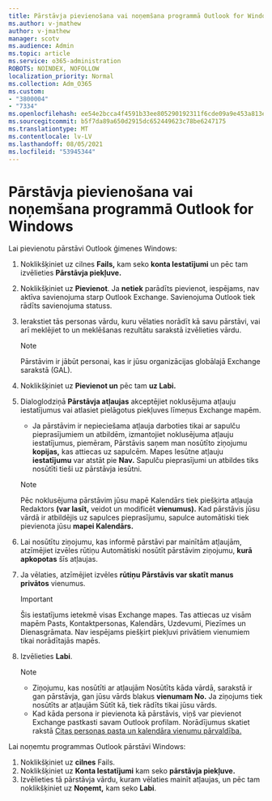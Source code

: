 ```yaml
---
title: Pārstāvja pievienošana vai noņemšana programmā Outlook for Windows
ms.author: v-jmathew
author: v-jmathew
manager: scotv
ms.audience: Admin
ms.topic: article
ms.service: o365-administration
ROBOTS: NOINDEX, NOFOLLOW
localization_priority: Normal
ms.collection: Adm_O365
ms.custom:
- "3800004"
- "7334"
ms.openlocfilehash: ee54e2bcca4f4591b33ee805290192311f6cde09a9e453a813e9db328d19634d
ms.sourcegitcommit: b5f7da89a650d2915dc652449623c78be6247175
ms.translationtype: MT
ms.contentlocale: lv-LV
ms.lasthandoff: 08/05/2021
ms.locfileid: "53945344"
---
```

# <a name="how-to-add-or-remove-a-delegate-in-outlook-for-windows"></a>Pārstāvja pievienošana vai noņemšana programmā Outlook for Windows

Lai pievienotu pārstāvi Outlook ģimenes Windows: 

1. Noklikšķiniet uz cilnes **Fails,** kam seko **konta Iestatījumi** un pēc tam izvēlieties **Pārstāvja piekļuve.**
2. Noklikšķiniet uz **Pievienot**. Ja **netiek** parādīts pievienot, iespējams, nav aktīva savienojuma starp Outlook Exchange. Savienojuma Outlook tiek rādīts savienojuma statuss.
3. Ierakstiet tās personas vārdu, kuru vēlaties norādīt kā savu pārstāvi, vai arī meklējiet to un meklēšanas rezultātu sarakstā izvēlieties vārdu.

    > [!NOTE]
    > Pārstāvim ir jābūt personai, kas ir jūsu organizācijas globālajā Exchange sarakstā (GAL).
4. Noklikšķiniet uz **Pievienot un** pēc tam **uz Labi.**
5. Dialoglodziņā **Pārstāvja atļaujas** akceptējiet noklusējuma atļauju iestatījumus vai atlasiet pielāgotus piekļuves līmeņus Exchange mapēm.

    - Ja pārstāvim ir nepieciešama atļauja darboties tikai ar sapulču pieprasījumiem un atbildēm, izmantojiet noklusējuma atļauju iestatījumus, piemēram, Pārstāvis saņem man nosūtīto ziņojumu **kopijas,** kas attiecas uz sapulcēm. Mapes Iesūtne atļauju **iestatījumu** var atstāt pie **Nav.** Sapulču pieprasījumi un atbildes tiks nosūtīti tieši uz pārstāvja iesūtni.

    > [!NOTE]
    > Pēc noklusējuma pārstāvim jūsu mapē Kalendārs tiek piešķirta atļauja Redaktors **(var lasīt,** veidot un modificēt **vienumus).** Kad pārstāvis jūsu vārdā ir atbildējis uz sapulces pieprasījumu, sapulce automātiski tiek pievienota jūsu **mapei Kalendārs.**

5. Lai nosūtītu ziņojumu, kas informē pārstāvi par mainītām atļaujām, atzīmējiet izvēles rūtiņu Automātiski nosūtīt pārstāvim ziņojumu, **kurā apkopotas** šīs atļaujas.
6. Ja vēlaties, atzīmējiet izvēles **rūtiņu Pārstāvis var skatīt manus privātos** vienumus.

    > [!IMPORTANT]
    > Šis iestatījums ietekmē visas Exchange mapes. Tas attiecas uz visām mapēm Pasts, Kontaktpersonas, Kalendārs, Uzdevumi, Piezīmes un Dienasgrāmata. Nav iespējams piešķirt piekļuvi privātiem vienumiem tikai norādītajās mapēs.

7. Izvēlieties **Labi**.

    > [!NOTE]
    >
    > - Ziņojumu, kas nosūtīti ar atļaujām Nosūtīts kāda vārdā, sarakstā ir gan pārstāvja, gan jūsu vārds blakus **vienumam No.** Ja ziņojums tiek nosūtīts ar atļaujām Sūtīt kā, tiek rādīts tikai jūsu vārds.
    > - Kad kāda persona ir pievienota kā pārstāvis, viņš var pievienot Exchange pastkasti savam Outlook profilam. Norādījumus skatiet rakstā [Citas personas pasta un kalendāra vienumu pārvaldība.](https://support.microsoft.com/office/manage-another-person-s-mail-and-calendar-items-afb79d6b-2967-43b9-a944-a6b953190af5)

Lai noņemtu programmas Outlook pārstāvi Windows:

1. Noklikšķiniet uz **cilnes** Fails.
2. Noklikšķiniet uz **Konta Iestatījumi** kam seko **pārstāvja piekļuve.**
3. Izvēlieties tā pārstāvja vārdu, kuram vēlaties mainīt atļaujas, un pēc tam noklikšķiniet uz **Noņemt,** kam seko **Labi**.
